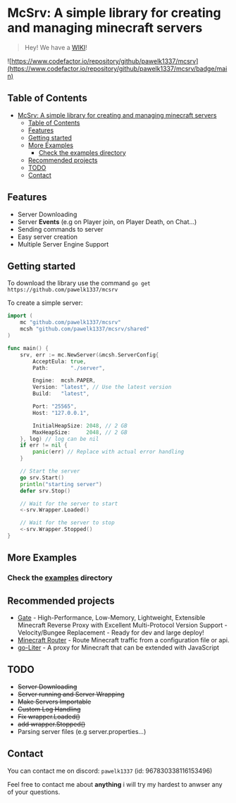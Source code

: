 # McSrv: A simple library for creating and managing minecraft servers
>
> Hey! We have a [WIKI](https://github.com/pawelk1337/mcsrv/wiki)!


![https://www.codefactor.io/repository/github/pawelk1337/mcsrv](https://www.codefactor.io/repository/github/pawelk1337/mcsrv/badge/main)

Table of Contents
---

- [McSrv: A simple library for creating and managing minecraft servers](#mcsrv-a-simple-library-for-creating-and-managing-minecraft-servers)
	- [Table of Contents](#table-of-contents)
	- [Features](#features)
	- [Getting started](#getting-started)
	- [More Examples](#more-examples)
		- [Check the examples directory](#check-the-examples-directory)
	- [Recommended projects](#recommended-projects)
	- [TODO](#todo)
	- [Contact](#contact)

Features
---

- Server Downloading
- Server **Events** (e.g on Player join, on Player Death, on Chat...)
- Sending commands to server
- Easy server creation
- Multiple Server Engine Support

Getting started
---

To download the library use the command
`go get https://github.com/pawelk1337/mcsrv`

To create a simple server:

```go
import (
    mc "github.com/pawelk1337/mcsrv"
    mcsh "github.com/pawelk1337/mcsrv/shared"
)

func main() {
    srv, err := mc.NewServer(&mcsh.ServerConfig{
        AcceptEula: true,
        Path:       "./server",

        Engine:  mcsh.PAPER,
        Version: "latest", // Use the latest version
        Build:   "latest",

        Port: "25565",
        Host: "127.0.0.1",

        InitialHeapSize: 2048, // 2 GB
        MaxHeapSize:     2048, // 2 GB
    }, log) // log can be nil
    if err != nil {
        panic(err) // Replace with actual error handling
    }

    // Start the server
    go srv.Start()
    println("starting server")
    defer srv.Stop()

    // Wait for the server to start
    <-srv.Wrapper.Loaded()

    // Wait for the server to stop
    <-srv.Wrapper.Stopped()
}
```

More Examples
---

### Check the [examples](https://github.com/pawelk1337/mcsrv/tree/main/examples) directory

Recommended projects
---

- [Gate](https://github.com/minekube/gate) - High-Performance, Low-Memory, Lightweight, Extensible Minecraft Reverse Proxy with Excellent Multi-Protocol Version Support - Velocity/Bungee Replacement - Ready for dev and large deploy!
- [Minecraft Router](https://github.com/AbandonTech/minecraftrouter) - Route Minecraft traffic from a configuration file or api.
- [go-Liter](https://github.com/LiterMC/go-liter) - A proxy for Minecraft that can be extended with JavaScript

TODO
---

- ~~Server Downloading~~
- ~~Server running and Server Wrapping~~
- ~~Make Servers Importable~~
- ~~Custom Log Handling~~
- ~~Fix wrapper.Loaded()~~
- ~~add wrapper.Stopped()~~
- Parsing server files (e.g server.properties...)

Contact
---

You can contact me on discord: `pawelk1337` (id: 967830338116153496)

Feel free to contact me about **anything** i will try my hardest to anwser any of your questions.

